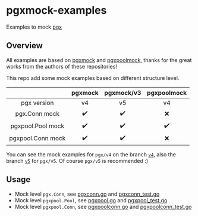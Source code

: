 # pgxmock-examples

Examples to mock [pgx](https://github.com/jackc/pgx)

## Overview

All examples are based on [pgxmock](https://github.com/pashagolub/pgxmock) and [pgxpoolmock](https://github.com/driftprogramming/pgxpoolmock), thanks for the great works from the authors of these repositories!  

This repo add some mock examples based on different structure level.

|                   |       pgxmock      |     pgxmock/v3     |     pgxpoolmock    |
| :----:            |       :----:       |       :----:       |       :----:       |
| pgx version       |         v4         |         v5         |         v4         |
| pgx.Conn mock     | :heavy_check_mark: | :heavy_check_mark: |         :x:        |
| pgxpool.Pool mock | :heavy_check_mark: | :heavy_check_mark: | :heavy_check_mark: |
| pgxpool.Conn mock | :heavy_check_mark: | :heavy_check_mark: |         :x:        |

You can see the mock examples for `pgx/v4` on the branch [`v4`](https://github.com/sasakiyori/pgxmock-examples/tree/v4), also the branch [`v5`](https://github.com/sasakiyori/pgxmock-examples/tree/v5) for `pgx/v5`. Of course `pgx/v5` is recommended :)

## Usage

- Mock level `pgx.Conn`, see [pgxconn.go](./pgxconn.go) and [pgxconn_test.go](./pgxconn_test.go)
- Mock level `pgxpool.Pool`, see [pgxpool.go](./pgxpool.go) and [pgxpool_test.go](./pgxpool_test.go)
- Mock level `pgxpool.Conn`, see [pgxpoolconn.go](./pgxpoolconn.go) and [pgxpoolconn_test.go](./pgxpoolconn_test.go)
